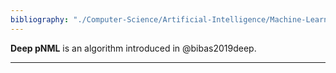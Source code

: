 ```yaml
---
bibliography: "./Computer-Science/Artificial-Intelligence/Machine-Learning/papers.bib"
---
```


**Deep pNML** is an algorithm introduced in @bibas2019deep.

---